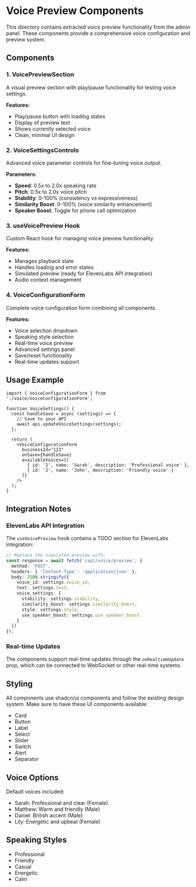 # Voice Preview Components

This directory contains extracted voice preview functionality from the admin panel. These components provide a comprehensive voice configuration and preview system.

## Components

### 1. VoicePreviewSection
A visual preview section with play/pause functionality for testing voice settings.

**Features:**
- Play/pause button with loading states
- Display of preview text
- Shows currently selected voice
- Clean, minimal UI design

### 2. VoiceSettingsControls
Advanced voice parameter controls for fine-tuning voice output.

**Parameters:**
- **Speed**: 0.5x to 2.0x speaking rate
- **Pitch**: 0.5x to 2.0x voice pitch
- **Stability**: 0-100% (consistency vs expressiveness)
- **Similarity Boost**: 0-100% (voice similarity enhancement)
- **Speaker Boost**: Toggle for phone call optimization

### 3. useVoicePreview Hook
Custom React hook for managing voice preview functionality.

**Features:**
- Manages playback state
- Handles loading and error states
- Simulated preview (ready for ElevenLabs API integration)
- Audio context management

### 4. VoiceConfigurationForm
Complete voice configuration form combining all components.

**Features:**
- Voice selection dropdown
- Speaking style selection
- Real-time voice preview
- Advanced settings panel
- Save/reset functionality
- Real-time updates support

## Usage Example

```tsx
import { VoiceConfigurationForm } from './voice/VoiceConfigurationForm';

function VoiceSettings() {
  const handleSave = async (settings) => {
    // Save to your API
    await api.updateVoiceSettings(settings);
  };

  return (
    <VoiceConfigurationForm
      businessId="123"
      onSave={handleSave}
      availableVoices={[
        { id: '1', name: 'Sarah', description: 'Professional voice' },
        { id: '2', name: 'John', description: 'Friendly voice' }
      ]}
    />
  );
}
```

## Integration Notes

### ElevenLabs API Integration
The `useVoicePreview` hook contains a TODO section for ElevenLabs integration:

```typescript
// Replace the simulated preview with:
const response = await fetch('/api/voice/preview', {
  method: 'POST',
  headers: { 'Content-Type': 'application/json' },
  body: JSON.stringify({
    voice_id: settings.voice_id,
    text: settings.text,
    voice_settings: {
      stability: settings.stability,
      similarity_boost: settings.similarity_boost,
      style: settings.style,
      use_speaker_boost: settings.use_speaker_boost
    }
  })
});
```

### Real-time Updates
The components support real-time updates through the `onRealtimeUpdate` prop, which can be connected to WebSocket or other real-time systems.

## Styling
All components use shadcn/ui components and follow the existing design system. Make sure to have these UI components available:
- Card
- Button
- Label
- Select
- Slider
- Switch
- Alert
- Separator

## Voice Options
Default voices included:
- Sarah: Professional and clear (Female)
- Matthew: Warm and friendly (Male)
- Daniel: British accent (Male)
- Lily: Energetic and upbeat (Female)

## Speaking Styles
- Professional
- Friendly
- Casual
- Energetic
- Calm
